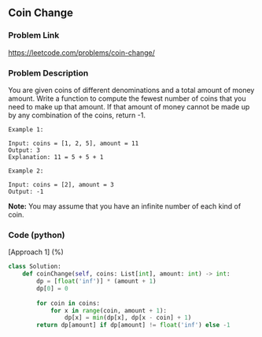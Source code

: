 ## Coin Change

### Problem Link

https://leetcode.com/problems/coin-change/

### Problem Description 

You are given coins of different denominations and a total amount of money amount. Write a function to compute the fewest number of coins that you need to make up that amount. If that amount of money cannot be made up by any combination of the coins, return -1.

```
Example 1:

Input: coins = [1, 2, 5], amount = 11
Output: 3 
Explanation: 11 = 5 + 5 + 1

```

```
Example 2:

Input: coins = [2], amount = 3
Output: -1

```

**Note:**
You may assume that you have an infinite number of each kind of coin.

### Code (python)

[Approach 1] (%)

```python
class Solution:
    def coinChange(self, coins: List[int], amount: int) -> int:
        dp = [float('inf')] * (amount + 1)
        dp[0] = 0
        
        for coin in coins:
            for x in range(coin, amount + 1):
                dp[x] = min(dp[x], dp[x - coin] + 1)
        return dp[amount] if dp[amount] != float('inf') else -1 
```